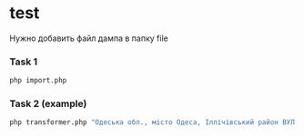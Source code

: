 # test

Нужно добавить файл дампа в папку file

### Task 1
```sh 
php import.php
```

### Task 2 (example)
```sh 
php transformer.php "Одеська обл., місто Одеса, Іллічівський район ВУЛ.СЕРЕДНЯ буд. 29 кв. 5"
```